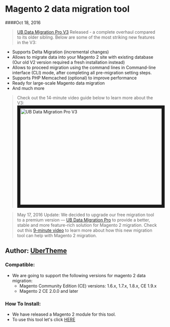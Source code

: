 # Magento 2 data migration tool #

####Oct 18, 2016

>[UB Data Migration Pro V3](http://bit.ly/ub-data-migration-v3) Released - a complete overhaul compared to its older sibling. Below are some of the most striking new features in the V3:
+ Supports Delta Migration (incremental changes)
+ Allows to migrate data into your Magento 2 site with existing database (Our old V2 version required a fresh installation instead) 
+ Allows to proceed migration using the command lines in Command-line interface (CLI) mode, after completing all pre-migration setting steps. 
+ Supports PHP Memcached (optional) to improve performance
+ Ready for large-scale Magento data migration
+ And much more

>Check out the 14-minute video guide below to learn more about the V3: 
<a href="http://www.youtube.com/watch?feature=player_embedded&v=R4UBLe2kf-I
" target="_blank"><img src="http://static.ubertheme.com/newsletter/2016/UB_Migration_video.png" 
alt="UB Data Migration Pro V3" width="560" height="315" border="10" /></a>

> May 17, 2016 Update: We decided to upgrade our free migration tool to a premium version — [UB Data Migration Pro](http://bit.ly/UB-data-migration-pro-release) to provide a better, stable and more feature-rich solution for Magento 2 migration. Check out this [9-minute video](https://youtu.be/Jvr8d3OeB8M) to learn more about how this new migration tool can help with Magento 2 migration.

## Author: <a href="http://www.ubertheme.com" target="_blank" title="UberTheme">UberTheme</a>

### Compatible: ###
- We are going to support the following versions for magento 2 data migration:
    + Magento Community Edition (CE) versions: 1.6.x, 1.7.x, 1.8.x, CE 1.9.x
    + Magento 2 CE 2.0.0 and later

### How To Install: ###
- We have released a Magento 2 module for this tool.
- To use this tool let's click <a href="https://github.com/ubertheme/module-ubdatamigration/blob/master/README.md" title="How to install magento 2 data migration tool">HERE</a>


